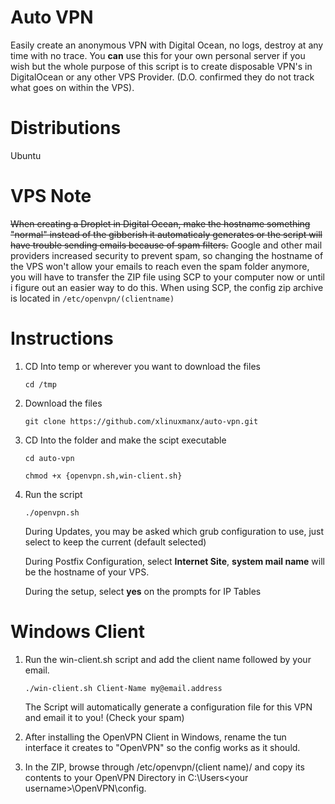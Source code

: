# Auto VPN
Easily create an anonymous VPN with Digital Ocean, no logs, destroy at any time with no trace. You **can** use this for your own personal server if you wish but the whole purpose of this script is to create disposable VPN's in DigitalOcean or any other VPS Provider. (D.O. confirmed they do not track what goes on within the VPS).

# Distributions
Ubuntu

# VPS Note
~~When creating a Droplet in Digital Ocean, make the hostname something "normal" instead of the gibberish it automaticaly generates or the script will have trouble sending emails because of spam filters.~~
Google and other mail providers increased security to prevent spam, so changing the hostname of the VPS won't allow your emails to reach even the spam folder anymore, you will have to transfer the ZIP file using SCP to your computer now or until i figure out an easier way to do this. When using SCP, the config zip archive is located in `/etc/openvpn/(clientname)`

# Instructions
1. CD Into temp or wherever you want to download the files

    `cd /tmp`

2. Download the files

    `git clone https://github.com/xlinuxmanx/auto-vpn.git`

3. CD Into the folder and make the scipt executable

    `cd auto-vpn`
    
    `chmod +x {openvpn.sh,win-client.sh}`

4. Run the script

    `./openvpn.sh`
    
    During Updates, you may be asked which grub configuration to use, just select to keep the current (default selected)
    
    During Postfix Configuration, select **Internet Site**, **system mail name** will be the hostname of your VPS.
    
    During the setup, select **yes** on the prompts for IP Tables

# Windows Client
1. Run the win-client.sh script and add the client name followed by your email.

    `./win-client.sh Client-Name my@email.address`
    
    The Script will automatically generate a configuration file for this VPN and email it to you! (Check your spam)
    
2. After installing the OpenVPN Client in Windows, rename the tun interface it creates to "OpenVPN" so the config works as it should.

3. In the ZIP, browse through /etc/openvpn/(client name)/ and copy its contents to your OpenVPN Directory in C:\Users\<your username>\OpenVPN\config\.
